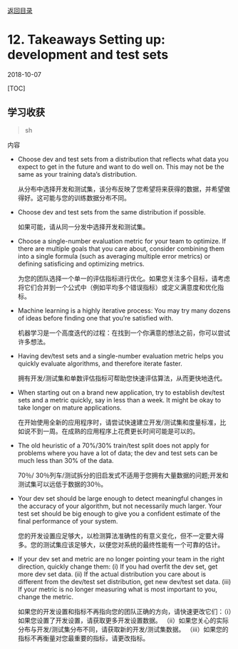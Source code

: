 [返回目录](../MLY_index.html)

# 12. Takeaways Setting up: development and test sets

2018-10-07

[TOC]

## 学习收获

> sh

内容

 

- Choose dev and test sets from a distribution that reflects what data you expect to get in the future and want to do well on. This may not be the same as your training data’s distribution.

  从分布中选择开发和测试集，该分布反映了您希望将来获得的数据，并希望做得好。这可能与您的训练数据分布不同。

- Choose dev and test sets from the same distribution if possible.

  如果可能，请从同一分发中选择开发和测试集。

- Choose a single-number evaluation metric for your team to optimize. If there are multiple goals that you care about, consider combining them into a single formula (such as averaging multiple error metrics) or defining satisficing and optimizing metrics.

  为您的团队选择一个单一的评估指标进行优化。如果您关注多个目标，请考虑将它们合并到一个公式中（例如平均多个错误指标）或定义满意度和优化指标。

- Machine learning is a highly iterative process: You may try many dozens of ideas before finding one that you’re satisfied with.

  机器学习是一个高度迭代的过程：在找到一个你满意的想法之前，你可以尝试许多想法。

- Having dev/test sets and a single-number evaluation metric helps you quickly evaluate algorithms, and therefore iterate faster.

  拥有开发/测试集和单数评估指标可帮助您快速评估算法，从而更快地迭代。

- When starting out on a brand new application, try to establish dev/test sets and a metric quickly, say in less than a week. It might be okay to take longer on mature applications.

  在开始使用全新的应用程序时，请尝试快速建立开发/测试集和度量标准，比如说不到一周。在成熟的应用程序上花费更长时间可能是可以的。

- The old heuristic of a 70%/30% train/test split does not apply for problems where you have a lot of data; the dev and test sets can be much less than 30% of the data.

  70％/ 30％列车/测试拆分的旧启发式不适用于您拥有大量数据的问题;开发和测试集可以远低于数据的30％。

- Your dev set should be large enough to detect meaningful changes in the accuracy of your algorithm, but not necessarily much larger. Your test set should be big enough to give you a confident estimate of the final performance of your system.

  您的开发设置应足够大，以检测算法准确性的有意义变化，但不一定要大得多。您的测试集应该足够大，以便您对系统的最终性能有一个可靠的估计。

- If your dev set and metric are no longer pointing your team in the right direction, quickly change them: (i) If you had overfit the dev set, get more dev set data. (ii) If the actual distribution you care about is different from the dev/test set distribution, get new dev/test set data. (iii) If your metric is no longer measuring what is most important to you, change the metric.

  如果您的开发设置和指标不再指向您的团队正确的方向，请快速更改它们：（i）如果您设置了开发设置，请获取更多开发设置数据。 （ii）如果您关心的实际分布与开发/测试集分布不同，请获取新的开发/测试集数据。 （iii）如果您的指标不再衡量对您最重要的指标，请更改指标。